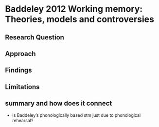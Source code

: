 # Baddeley 2012 Working memory: Theories, models and controversies

## Research Question
## Approach

## Findings
 
## Limitations

## summary and how does it connect
- Is Baddeley’s phonologically based stm just due to phonological rehearsal?